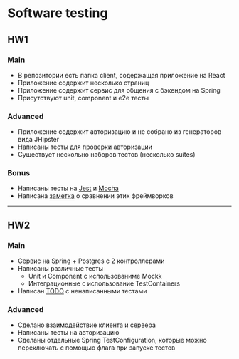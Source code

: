 # Software testing

## HW1

### Main

* В репозитории есть папка client, содержащая приложение на React
* Приложение содержит несколько страниц
* Приложение содержит сервис для общения с бэкендом на Spring
* Присутствуют unit, component и e2e тесты

### Advanced
* Приложение содержит авторизацию и не собрано из генераторов вида JHipster
* Написаны тесты для проверки авторизации
* Существует нескольно наборов тестов (несколько suites)

### Bonus
* Написаны тесты на [Jest](client/src/components/utils/Utils.jest.test.js)
  и [Mocha](client/src/components/utils/Utils.mocha.js)
* Написана [заметка](client/comparison.md) о сравнении этих фреймворков

---

## HW2

### Main
* Сервис на Spring + Postgres c 2 контроллерами
* Написаны различные тесты
    * Unit и Component с использованиме Mockk
    * Интеграционные с использование TestContainers
* Написан [TODO](server/TODO.md) с ненаписанными тестами

### Advanced
* Сделано взаимодействие клиента и сервера
* Написаны тесты на авторизацию
* Сделаны отдельные Spring TestConfiguration, которые можно переключать с помощью флага при запуске тестов

